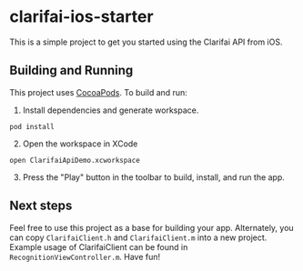 # clarifai-ios-starter
This is a simple project to get you started using the Clarifai API from iOS.


## Building and Running
This project uses [CocoaPods](http://cocoapods.org/). To build and run:

1. Install dependencies and generate workspace.
  ```
  pod install
  ```

2. Open the workspace in XCode
  ```
  open ClarifaiApiDemo.xcworkspace
  ```

3. Press the "Play" button in the toolbar to build, install, and run the app.


## Next steps
Feel free to use this project as a base for building your app. Alternately, you can copy
`ClarifaiClient.h` and `ClarifaiClient.m` into a new project.  Example usage of ClarifaiClient
can be found in `RecognitionViewController.m`. Have fun!
